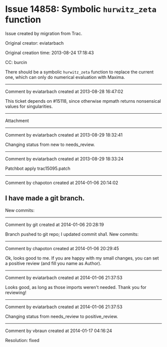 # Issue 14858: Symbolic `hurwitz_zeta` function

Issue created by migration from Trac.

Original creator: eviatarbach

Original creation time: 2013-08-24 17:18:43

CC:  burcin

There should be a symbolic `hurwitz_zeta` function to replace the current one, which can only do numerical evaluation with Maxima.


---

Comment by eviatarbach created at 2013-08-28 16:47:02

This ticket depends on #15118, since otherwise mpmath returns nonsensical values for singularities.


---

Attachment


---

Comment by eviatarbach created at 2013-08-29 18:32:41

Changing status from new to needs_review.


---

Comment by eviatarbach created at 2013-08-29 18:33:24

Patchbot apply trac15095.patch​


---

Comment by chapoton created at 2014-01-06 20:14:02

I have made a git branch.
----
New commits:


---

Comment by git created at 2014-01-06 20:28:19

Branch pushed to git repo; I updated commit sha1. New commits:


---

Comment by chapoton created at 2014-01-06 20:29:45

Ok, looks good to me. If you are happy with my small changes, you can set a positive review (and fill you name as Author).


---

Comment by eviatarbach created at 2014-01-06 21:37:53

Looks good, as long as those imports weren't needed. Thank you for reviewing!


---

Comment by eviatarbach created at 2014-01-06 21:37:53

Changing status from needs_review to positive_review.


---

Comment by vbraun created at 2014-01-17 04:16:24

Resolution: fixed
